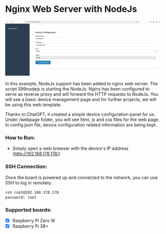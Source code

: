 # Nginx Web Server with NodeJs

![Screenshot of the example web page.](../images/nginx_nodejs.png)

In this example, NodeJs support has been added to nginx web server. The script S99nodejs is starting the NodeJs. Nginx has been configured to serve as reverse proxy and will forward the HTTP requests to NodeJs.  You will see a basic device management page and for further projects, we will be using this web template.

Thanks to ChatGPT, it created a simple device configuration panel for us. Under /webpage folder, you will see html, js and css files for the web page. In config.json file, device configuration related information are being kept.

### How to Run:
* Simply open a web browser with the device's IP address (http://192.168.178.178/)

### SSH Connection:
Once the board is powered up and connected to the network, you can use SSH to log in remotely:
```
ssh root@192.168.178.178
password: root
```

### Supported boards:
- [x] Raspberry Pi Zero W
- [x] Raspberry Pi 3B+
